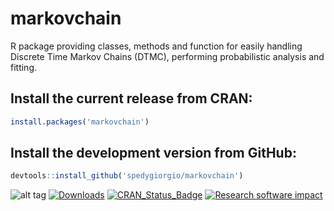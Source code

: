 # markovchain
R package providing classes, methods and function for easily handling Discrete Time Markov Chains (DTMC), performing probabilistic analysis and fitting.

## Install the current release from CRAN:
```r
install.packages('markovchain')
```

## Install the development version from GitHub:
```r
devtools::install_github('spedygiorgio/markovchain')
```

![alt tag](https://travis-ci.org/spedygiorgio/markovchain.svg?branch=master)
[![Downloads](http://cranlogs.r-pkg.org/badges/markovchain)](https://cran.r-project.org/package=markovchain)
 [![CRAN_Status_Badge](http://www.r-pkg.org/badges/version/markovchain)](https://cran.r-project.org/package=markovchain)
 [![Research software impact](http://depsy.org/api/package/cran/markovchain/badge.svg)](http://depsy.org/package/r/markovchain)

